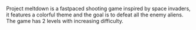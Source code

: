 Project meltdown is a fastpaced shooting game inspired by space invaders, it features a colorful theme and the goal is to defeat all the enemy aliens.
The game has 2 levels with increasing difficulty.
